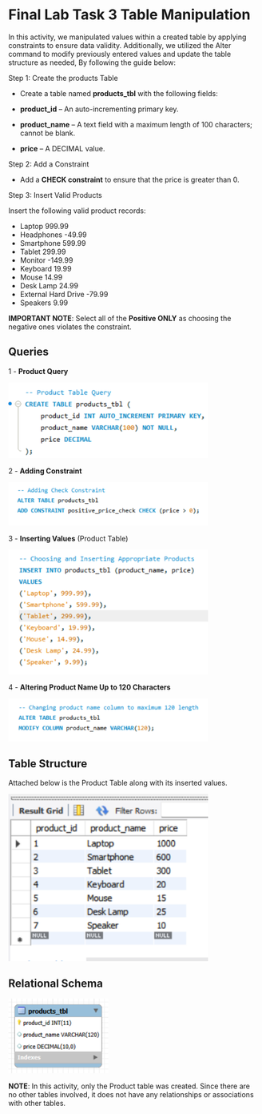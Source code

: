 # Final Lab Task 3 Table Manipulation

In this activity, we manipulated values within a created table by applying constraints to ensure data validity. Additionally, we utilized the Alter command to modify previously entered values and update the table structure as needed, By following the guide below:

Step 1: Create the products Table

- Create a table named **products_tbl** with the following fields:

- **product_id** – An auto-incrementing primary key.

- **product_name** – A text field with a maximum length of 100 characters; cannot be blank.

- **price** – A DECIMAL value.

 Step 2: Add a Constraint
 
- Add a **CHECK constraint** to ensure that the price is greater than 0.

Step 3: Insert Valid Products

Insert the following valid product records:

- Laptop 	999.99
- Headphones -49.99
- Smartphone 	599.99
- Tablet 	299.99
- Monitor	-149.99
- Keyboard 	19.99
- Mouse	14.99
- Desk Lamp	24.99
- External Hard Drive	-79.99
- Speakers	9.99

**IMPORTANT NOTE**: Select all of the **Positive ONLY** as choosing the negative ones violates the constraint.

## Queries

1 - **Product Query** <br>

<img src="Images/Product-Table.png" alt="Alt Text" Width="400">

2 - **Adding Constraint** <br>

<img src="Images/Constraint.png" alt="Alt Text" Width="400">

3 - **Inserting Values** (Product Table) <br>

<img src="Images/Values.png" alt="Alt Text" Width="400">

4 - **Altering Product Name Up to 120 Characters** <br>

<img src="Images/Alter.png" alt="Alt Text" Width="400">

## Table Structure

Attached below is the Product Table along with its inserted values.

<img src="Images/Product-TBL.png" alt="Alt Text" Width="400">

## Relational Schema

<img src="Images/ER.png" alt="Alt Text" Width="200">

**NOTE**: In this activity, only the Product table was created. Since there are no other tables involved, it does not have any relationships or associations with other tables.
